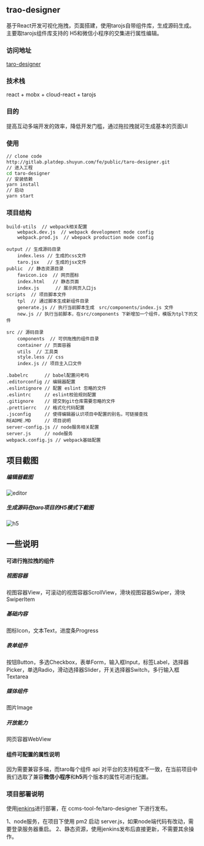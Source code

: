 ## trao-designer

基于React开发可视化拖拽，页面搭建，使用tarojs自带组件库，生成源码生成。主要取tarojs组件库支持的 H5和微信小程序的交集进行属性编辑。

### 访问地址
[taro-designer](https://taro-designer.shuyun.com/#/)
### 技术栈

react + mobx + cloud-react + tarojs

### 目的

提高互动多端开发的效率，降低开发门槛，通过拖拉拽就可生成基本的页面UI 

### 使用

```bash
// clone code 
http://gitlab.platdep.shuyun.com/fe/public/taro-designer.git
// 进入工程
cd taro-designer
// 安装依赖
yarn install
// 启动
yarn start
```

### 项目结构

```
build-utils  // webpack相关配置
    webpack.dev.js  // webpack development mode config
    webpack.prod.js  // wbepack production mode config

output // 生成源码目录
    index.less // 生成的css文件
    taro.jsx   // 生成的jsx文件
public  // 静态资源目录
    favicon.ico  // 网页图标
    index.html   // 静态页面
    index.js      // 展示网页入口js
scripts  // 项目脚本文件
    tpl  // 通过脚本生成新组件目录
    generate.js // 执行当前脚本生成　src/components/index.js 文件
    new.js // 执行当前脚本，在src/components 下新增加一个组件，模版为tpl下的文件
   
src // 源码目录
    components  // 可供拖拽的组件目录
    container // 页面容器
    utils  // 工具类
    style.less // css
    index.js // 项目主入口文件

.babelrc      // babel配置问考吗
.editorconfig // 编辑器配置
.eslintignore // 配置 eslint 忽略的文件
.eslintrc     // eslint校验规则配置
.gitignore    // 提交到git仓库需要忽略的文件
.prettierrc   // 格式化代码配置
.jsconfig     // 使得编辑器认识项目中配置的别名，可链接查找
README.MD     // 项目说明
server-config.js // node服务相关配置
server.js     // node服务
webpack.config.js // webpack基础配置
```

## 项目截图

##### 编辑器截图

![editor](http://gitlab.platdep.shuyun.com/fe/public/taro-designer/blob/master/src/docs/editor.png)

##### 生成源码在taro项目的H5模式下截图

![h5](http://gitlab.platdep.shuyun.com/fe/public/taro-designer/blob/master/src/docs/h5.png)


## 一些说明

#### 可进行拖拉拽的组件

##### 视图容器

视图容器View，可滚动的视图容器ScrollView，滑块视图容器Swiper，滑块 SwiperItem

##### 基础内容

图标Icon，文本Text，进度条Progress

##### 表单组件

按钮Button，多选Checkbox，表单Form，输入框Input，标签Label，选择器Picker，单选Radio，滑动选择器Slider，开关选择器Switch，多行输入框Textarea

##### 媒体组件

图片Image

##### 开放能力

网页容器WebView

#### 组件可配置的属性说明

因为需要兼容多端，而taro每个组件 api 对平台的支持程度不一致，在当前项目中我们选取了兼容**微信小程序**和**h5**两个版本的属性可进行配置。


### 项目部署说明
使用[jenkins](http://dev-jenkins-f2e.shuyun.com/view/ccms-tool-f2e/job/taro-designer/)进行部署，在 ccms-tool-fe/taro-designer 下进行发布。

1、node服务，在项目下使用 pm2 启动 server.js，如果node端代码有改动，需要登录服务器重启。
2、静态资源，使用jenkins发布后直接更新，不需要其余操作。
